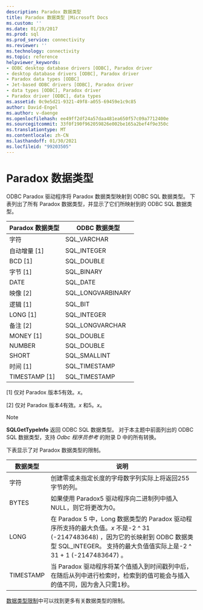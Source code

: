 ```yaml
---
description: Paradox 数据类型
title: Paradox 数据类型 |Microsoft Docs
ms.custom: ''
ms.date: 01/19/2017
ms.prod: sql
ms.prod_service: connectivity
ms.reviewer: ''
ms.technology: connectivity
ms.topic: reference
helpviewer_keywords:
- ODBC desktop database drivers [ODBC], Paradox driver
- desktop database drivers [ODBC], Paradox driver
- Paradox data types [ODBC]
- Jet-based ODBC drivers [ODBC], Paradox driver
- data types [ODBC], Paradox driver
- Paradox driver [ODBC], data types
ms.assetid: 0c9e5d21-9321-49f8-a055-69459e1c9c85
author: David-Engel
ms.author: v-daenge
ms.openlocfilehash: ee49ff2df24a57daa481ea650f57c09a7712400e
ms.sourcegitcommit: 33f0f190f962059826e002be165a2bef4f9e350c
ms.translationtype: MT
ms.contentlocale: zh-CN
ms.lasthandoff: 01/30/2021
ms.locfileid: "99203505"
---
```

# <a name="paradox-data-types"></a>Paradox 数据类型
ODBC Paradox 驱动程序将 Paradox 数据类型映射到 ODBC SQL 数据类型。 下表列出了所有 Paradox 数据类型，并显示了它们所映射到的 ODBC SQL 数据类型。  
  
|Paradox 数据类型|ODBC 数据类型|  
|-----------------------|--------------------|  
|字符|SQL_VARCHAR|  
|自动增量 [1]|SQL_INTEGER|  
|BCD [1]|SQL_DOUBLE|  
|字节 [1]|SQL_BINARY|  
|DATE|SQL_DATE|  
|映像 [2]|SQL_LONGVARBINARY|  
|逻辑 [1]|SQL_BIT|  
|LONG [1]|SQL_INTEGER|  
|备注 [2]|SQL_LONGVARCHAR|  
|MONEY [1]|SQL_DOUBLE|  
|NUMBER|SQL_DOUBLE|  
|SHORT|SQL_SMALLINT|  
|时间 [1]|SQL_TIMESTAMP|  
|TIMESTAMP [1]|SQL_TIMESTAMP|  
  
 [1] 仅对 Paradox 版本5有效。*x*。  
  
 [2] 仅对 Paradox 版本4有效。*x* 和5。*x*。  
  
> [!NOTE]  
>  **SQLGetTypeInfo** 返回 ODBC SQL 数据类型。 对于本主题中前面列出的 ODBC SQL 数据类型，支持 *Odbc 程序员参考* 的附录 D 中的所有转换。  
  
 下表显示了对 Paradox 数据类型的限制。  
  
|数据类型|说明|  
|---------------|-----------------|  
|字符|创建零或未指定长度的字母数字列实际上将返回255字节的列。|  
|BYTES|如果使用 Paradox5 驱动程序向二进制列中插入 NULL，则它将更改为0。|  
|LONG|在 Paradox 5 中，Long 数据类型的 Paradox 驱动程序所支持的最大负值。*x* 不是-2 ^ 31 (-2147483648) ，因为它的长映射到 ODBC 数据类型 SQL_INTEGER。 支持的最大负值值实际上是-2 ^ 31 + 1 (-2147483647) 。|  
|TIMESTAMP|当 Paradox 驱动程序将某个值插入到时间戳列中后，在随后从列中进行检索时，检索到的值可能会与插入的值不同，因为舍入只需1秒。|  
  
 [数据类型限制](../../odbc/microsoft/data-type-limitations.md)中可以找到更多有关数据类型的限制。
